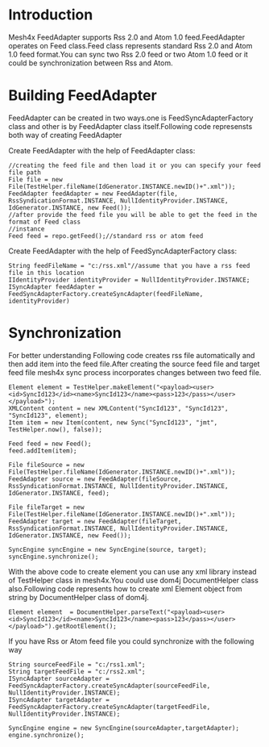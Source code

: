 # Introduction #
Mesh4x FeedAdapter supports Rss 2.0 and Atom 1.0 feed.FeedAdapter operates on Feed class.Feed class represents standard Rss 2.0 and Atom 1.0 feed format.You can sync two Rss 2.0 feed or two Atom 1.0 feed or it could be synchronization between Rss and Atom.

# Building FeedAdapter #

FeedAdapter can be created in two ways.one is FeedSyncAdapterFactory class and other is by
FeedAdapter class itself.Following code represensts both way of creating FeedAdapter

Create  FeedAdapter  with the help of FeedAdapter class:
```
//creating the feed file and then load it or you can specify your feed file path
File file = new File(TestHelper.fileName(IdGenerator.INSTANCE.newID()+".xml"));
FeedAdapter feedAdapter = new FeedAdapter(file, RssSyndicationFormat.INSTANCE, NullIdentityProvider.INSTANCE, IdGenerator.INSTANCE, new Feed());
//after provide the feed file you will be able to get the feed in the format of Feed class
//instance
Feed feed = repo.getFeed();//standard rss or atom feed

```

Create  FeedAdapter  with the help of FeedSyncAdapterFactory class:

```
String feedFileName = "c:/rss.xml"//assume that you have a rss feed file in this location
IIdentityProvider identityProvider = NullIdentityProvider.INSTANCE;
ISyncAdapter feedAdapter = FeedSyncAdapterFactory.createSyncAdapter(feedFileName, identityProvider)
```

# Synchronization #

For better understanding Following code creates rss file automatically and then add item into the feed file.After creating the source feed file and target feed file  mesh4x sync process incorporates changes between two feed file.


```
Element element = TestHelper.makeElement("<payload><user><id>SyncId123</id><name>SyncId123</name><pass>123</pass></user></payload>");
XMLContent content = new XMLContent("SyncId123", "SyncId123", "SyncId123", element);
Item item = new Item(content, new Sync("SyncId123", "jmt", TestHelper.now(), false));
		
Feed feed = new Feed();
feed.addItem(item);
		
File fileSource = new File(TestHelper.fileName(IdGenerator.INSTANCE.newID()+".xml"));
FeedAdapter source = new FeedAdapter(fileSource, RssSyndicationFormat.INSTANCE, NullIdentityProvider.INSTANCE, IdGenerator.INSTANCE, feed);
		
File fileTarget = new File(TestHelper.fileName(IdGenerator.INSTANCE.newID()+".xml"));
FeedAdapter target = new FeedAdapter(fileTarget, RssSyndicationFormat.INSTANCE, NullIdentityProvider.INSTANCE, IdGenerator.INSTANCE, new Feed());
		
SyncEngine syncEngine = new SyncEngine(source, target);
syncEngine.synchronize();

```

With the above code to create element you can use any xml library instead of TestHelper class in mesh4x.You could use dom4j DocumentHelper class also.Following code represents how to create xml Element object from string by DocumentHelper class of dom4j.

```
Element element  = DocumentHelper.parseText("<payload><user><id>SyncId123</id><name>SyncId123</name><pass>123</pass></user></payload>").getRootElement();
```

If you have Rss or Atom feed file you could synchronize with the following way

```
String sourceFeedFile = "c:/rss1.xml";
String targetFeedFile = "c:/rss2.xml";
ISyncAdapter sourceAdapter = FeedSyncAdapterFactory.createSyncAdapter(sourceFeedFile, NullIdentityProvider.INSTANCE);
ISyncAdapter targetAdapter = FeedSyncAdapterFactory.createSyncAdapter(targetFeedFile, NullIdentityProvider.INSTANCE);
		
SyncEngine engine = new SyncEngine(sourceAdapter,targetAdapter);
engine.synchronize();
```